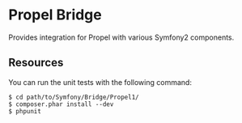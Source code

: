 Propel Bridge
=============

Provides integration for Propel with various Symfony2 components.

Resources
---------

You can run the unit tests with the following command:

    $ cd path/to/Symfony/Bridge/Propel1/
    $ composer.phar install --dev
    $ phpunit
